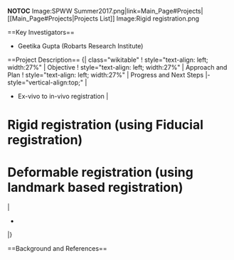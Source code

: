 __NOTOC__
<gallery>
Image:SPWW Summer2017.png|link=Main_Page#Projects|[[Main_Page#Projects|Projects List]]
Image:Rigid registration.png
</gallery>

==Key Investigators==
* Geetika Gupta (Robarts Research Institute)

==Project Description==
{| class="wikitable"
! style="text-align: left; width:27%" |   Objective
! style="text-align: left; width:27%" |   Approach and Plan
! style="text-align: left; width:27%" |   Progress and Next Steps
|- style="vertical-align:top;"
|
<!-- Objective bullet points -->
* Ex-vivo to in-vivo registration
|
<!-- Approach and Challenges bullet points -->
# Rigid registration (using Fiducial registration)
# Deformable registration (using landmark based registration)
|
<!-- Progress and Next steps bullet points (fill out at the end of project week) -->
*  
|}

==Background and References==
<!-- Use this space for information that may help people better understand your project, like links to papers, source code, or data -->
